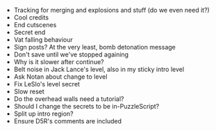 - Tracking for merging and explosions and stuff (do we even need it?)
- Cool credits
- End cutscenes
- Secret end
- Vat falling behaviour
- Sign posts? At the very least, bomb detonation message
- Don't save until we've stopped againing
- Why is it slower after continue?
- Belt noise in Jack Lance's level, also in my sticky intro level
- Ask Notan about change to level
- Fix LeSlo's level secret
- Slow reset
- Do the overhead walls need a tutorial?
- Should I change the secrets to be in-PuzzleScript?
- Split up intro region?
- Ensure D5R's comments are included
